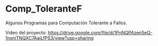 # Comp_ToleranteF
Algunos Programas para Computación Tolerante a Fallos.

Video del proyecto: https://drive.google.com/file/d/1PnNQPAzen5eQ-1nxnjTNQXC7AaiLfPS3/view?usp=sharing
